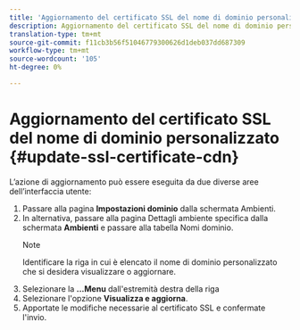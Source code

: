```yaml
---
title: 'Aggiornamento del certificato SSL del nome di dominio personalizzato '
description: Aggiornamento del certificato SSL del nome di dominio personalizzato
translation-type: tm+mt
source-git-commit: f11cb3b56f51046779300626d1deb037dd687309
workflow-type: tm+mt
source-wordcount: '105'
ht-degree: 0%

---
```


# Aggiornamento del certificato SSL del nome di dominio personalizzato {#update-ssl-certificate-cdn}

L’azione di aggiornamento può essere eseguita da due diverse aree dell’interfaccia utente:

1. Passare alla pagina **Impostazioni dominio** dalla schermata Ambienti.
1. In alternativa, passare alla pagina Dettagli ambiente specifica dalla schermata **Ambienti** e passare alla tabella Nomi dominio.
   >[!NOTE]
   >Identificare la riga in cui è elencato il nome di dominio personalizzato che si desidera visualizzare o aggiornare.
1. Selezionare la **...Menu** dall&#39;estremità destra della riga
1. Selezionare l&#39;opzione **Visualizza e aggiorna**.
1. Apportate le modifiche necessarie al certificato SSL e confermate l&#39;invio.
